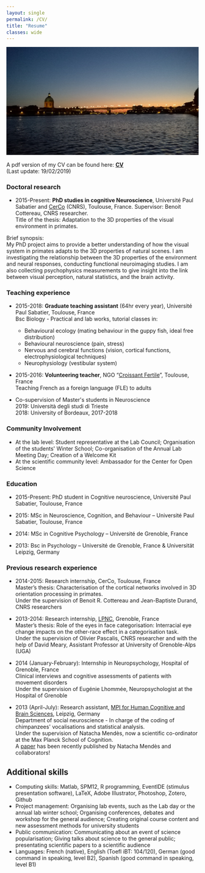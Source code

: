 ```yaml
---
layout: single
permalink: /CV/
title: "Resume"
classes: wide
---
```


<img src="/assets/images/ToulouseByNight.jpg" alt="Toulouse by night"> 

<!-- Available here: <a href="/pdf/cvacademic.pdf" target="_blank"><b>CV</b></a> -->

A pdf version of my CV can be found here: <a href="/pdf/YHejjaBrichard_CVacademic.pdf" target="_blank"><b>CV</b></a><br> (Last update: 19/02/2019)

### Doctoral research
* 2015-Present: **PhD studies in cognitive Neuroscience**, Université Paul Sabatier and [CerCo](http://www.cerco.ups-tlse.fr/3D-space-and-context-ECO-3D?lang=fr) (CNRS), Toulouse, France. Supervisor: Benoit Cottereau, CNRS researcher. <br />
Title of the thesis: Adaptation to the 3D properties of the visual environment in primates.<br />

Brief synopsis:<br />
My PhD project aims to provide a better understanding of how the visual system in primates adapts to the 3D properties of natural scenes. I am investigating the relationship between the 3D properties of the environment and neural responses, conducting functional neuroimaging studies. I am also collecting psychophysics measurements to give insight into the link between visual perception, natural statistics, and the brain activity.
<!-- Stereovision refers to our ability to perceive the tridimensional (3D) structure of our environment from the bidimensional images that are projected on our retinas. In primates, it is considered to have contributed to the emergence of fine motor skills, such as reaching and grasping objects, by giving precise information about the position and form of the objects that are in our environment.<br />
Surprisingly, despite the work dedicated to the development of those technologies, artificial models of stereovision are still far from reaching such performances, their main limit being that their preestablished approaches that are not able to adapt to the different environmental properties.<br />
The main purpose of this project is, thus, to provide a better understanding of how the visual system in primates adapts to the 3D properties of our environment. We intend to study the relation between the 3D properties of our environment and cortical responses to those properties at a macroscopic level, by conducting functional neuroimaging studies.<br />
Those data will then be used to model stereoscopic vision with the aim of developing artificial vision systems that will be able to learn to detect those 3D properties without supervision.-->

### Teaching experience
* 2015-2018: **Graduate teaching assistant** (64hr every year), Université Paul Sabatier, Toulouse, France<br />
Bsc Biology - Practical and lab works, tutorial classes in:
   - Behavioural ecology (mating behaviour in the guppy fish, ideal free distribution)<br />
   - Behavioural neuroscience (pain, stress)<br />
   - Nervous and cerebral functions (vision, cortical functions, electrophysiological techniques)<br />
   - Neurophysiology (vestibular system)

* 2015-2016: **Volunteering teacher**, NGO “[Croissant Fertile](http://www.croissantfertile.fr/)”, Toulouse, France<br />
Teaching French as a foreign language (FLE) to adults

* Co-supervision of Master's students in Neuroscience <br />
2019: Università degli studi di Trieste <br />
2018: University of Bordeaux, 2017-2018

<!--* 2011 (June-October): Tutor and Student Mentor for first-year students in Psychology, University of Grenoble, France <br />
Student Mentor (several weeks): Guiding the new students to find their way on the campus, helping them to get integrated <br />
Student Tutor (a few hours): Helping students to get ready for their exams-->

### Community Involvement
* At the lab level: Student representative at the Lab Council; Organisation of the students' Winter School; Co-organisation of the Annual Lab Meeting Day; Creation of a Welcome Kit
* At the scientific community level: Ambassador for the Center for Open Science

### Education
* 2015-Present: PhD student in Cognitive neuroscience, Université Paul Sabatier, Toulouse, France<br /> 

* 2015: MSc in Neuroscience, Cognition, and Behaviour – Université Paul Sabatier, Toulouse, France <br />
<!--Attended courses: Cognition, spatial cognition, sensory systems, neuroethology, collective behaviour, behavioural ecology, applied statistics-->

* 2014: MSc in Cognitive Psychology – Université de Grenoble, France <br />
<!--Attended courses: Visual cognition, memory, neurology and neuropsychology, psycholinguistics, movement planning and control, applied statistics-->

* 2013: Bsc in Psychology – Université de Grenoble, France & Universität Leipzig, Germany


### Previous research experience
* 2014-2015: Research internship, CerCo, Toulouse, France<br />
Master’s thesis: Characterisation of the cortical networks involved in 3D orientation processing in primates.<br />
Under the supervision of Benoit R. Cottereau and Jean-Baptiste Durand, CNRS researchers

* 2013-2014: Research internship, [LPNC](http://lpnc.univ-grenoble-alpes.fr/?lang=en), Grenoble, France<br />
Master’s thesis: Role of the eyes in face categorisation: Interracial eye change impacts on the other-race effect in a categorisation task. <br />
Under the supervision of Olivier Pascalis, CNRS researcher and with the help of David Meary, Assistant Professor at University of Grenoble-Alps (UGA)

* 2014 (January-February): Internship in Neuropsychology, Hospital of Grenoble, France<br />
Clinical interviews and cognitive assessments of patients with movement disorders<br />
Under the supervision of Eugénie Lhommée, Neuropsychologist at the Hospital of Grenoble

* 2013 (April-July): Research assistant, [MPI for Human Cognitive and Brain Sciences](https://www.cbs.mpg.de/), Leipzig, Germany<br />
Department of social neuroscience - In charge of the coding of chimpanzees' vocalisations and statistical analysis. <br />
Under the supervision of Natacha Mendès, now a scientific co-ordinator at the Max Planck School of Cognition. <br />
A [paper](https://www.nature.com/articles/s41562-017-0264-5) has been recently published by Natacha Mendès and collaborators!


## Additional skills

* Computing skills: Matlab, SPM12, R programming, EventIDE (stimulus presentation software), LaTeX, Adobe Illustrator, Photoshop, Zotero, Github
* Project management: Organising lab events, such as the Lab day or the annual lab winter school; Organising conferences, debates and workshop for the general audience; Creating original course content and new assessment methods for university students
* Public communication: Communicating about an event of science popularisation; Giving talks about science to the general public; presentating scientific papers to a scientific audience
* Languages: French (native), English (Toefl iBT: 104/120), German (good command in speaking, level B2), Spanish (good command in speaking, level B1)
